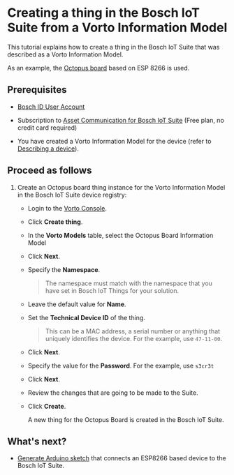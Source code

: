 # Creating a thing in the Bosch IoT Suite from a Vorto Information Model

This tutorial explains how to create a thing in the Bosch IoT Suite that was described as a Vorto Information Model.

As an example, the [Octopus board](http://vorto.eclipse.org/#/details/com.bosch.iot.suite:OctopusSuiteEdition:1.0.0) based on ESP 8266 is used. 


## Prerequisites

* [Bosch ID User Account](https://accounts.bosch-iot-suite.com)

* Subscription to [Asset Communication for Bosch IoT Suite](https://www.bosch-iot-suite.com/asset-communication/) (Free plan, no credit card required)

* You have created a Vorto Information Model for the device (refer to [Describing a device](describe_tisensor.md)).


## Proceed as follows


1. Create an Octopus board thing instance for the Vorto Information Model in the Bosch IoT Suite device registry:

	- Login to the [Vorto Console](https://vorto.eclipse.org/console).

	- Click **Create thing**.
	
	- In the **Vorto Models** table, select the Octopus Board Information Model
	
	- Click **Next**.
	
	- Specify the **Namespace**. 
		> The namespace must match with the namespace that you have set in Bosch IoT Things for your solution.
	
	- Leave the default value for **Name**.
	
	- Set the **Technical Device ID** of the thing.

		> This can be a MAC address, a serial number or anything that uniquely identifies the device. For the example, use `47-11-00`.

	- Click **Next**.
	
	- Specify the value for the **Password**. For the example, use `s3cr3t`
	
	- Click **Next**.

	- Review the changes that are going to be made to the Suite.
	
	- Click **Create**.
	
		A new thing for the Octopus Board is created in the Bosch IoT Suite.
		
		
## What's next?

- [Generate Arduino sketch](connect_esp8266.md) that connects an ESP8266 based device to the Bosch IoT Suite.